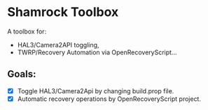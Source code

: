 # Shamrock Toolbox

A toolbox for:

- HAL3/Camera2API toggling,
- TWRP/Recovery Automation via OpenRecoveryScript...

## Goals:

- [x] Toggle HAL3/Camera2Api by changing build.prop file.
- [x] Automatic recovery operations by OpenRecoveryScript project.
